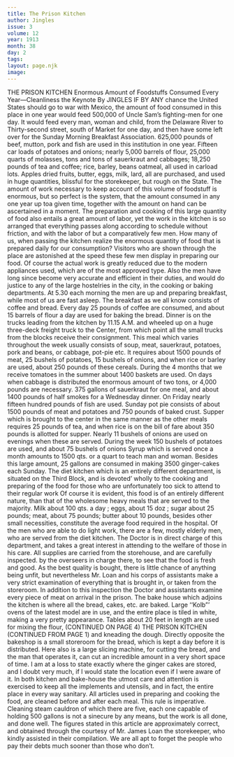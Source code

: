 ```yaml
---
title: The Prison Kitchen
author: Jingles
issue: 3
volume: 12
year: 1913
month: 38
day: 2
tags:
layout: page.njk
image:
---
```

THE PRISON KITCHEN    Enormous Amount of Foodstuffs Consumed Every Year—Cleanliness the Keynote    By JINGLES    IF BY ANY chance the United States should go to war with Mexico, the amount of food consumed in this place in one year would feed 500,000 of Uncle Sam’s fighting-men for one day. It would feed every man, woman and child, from the Delaware River to Thirty-second street, south of Market for one day, and then have some left over for the Sunday Morning Breakfast Association.    625,000 pounds of beef, mutton, pork and fish are used in this institution in one year. Fifteen car loads of potatoes and onions; nearly 5,000 barrels of flour, 25,000 quarts of molasses, tons and tons of sauerkraut and cabbages; 18,250 pounds of tea and coffee; rice, barley, beans oatmeal, all used in carload lots. Apples dried fruits, butter, eggs, milk, lard, all are purchased, and used in huge quantities, blissful for the storekeeper, but rough on the State.    The amount of work necessary to keep account of this volume of foodstuff is enormous, but so perfect is the system, that the amount consumed in any one year up toa given time, together with the amount on hand can be ascertained in a moment.    The preparation and cooking of this large quantity of food also entails a great amount of labor, yet the work in the kitchen is so arranged that everything passes along according to schedule without friction, and with the labor of but a comparatively few men.    How many of us, when passing the kitchen realize the enormous quantity of food that is prepared daily for our consumption? Visitors who are shown through the place are astonished at the speed these few men display in preparing our food. Of course the actual work is greatly reduced due to the modern appliances used, which are of the most approved type. Also the men have long since become very accurate and efficient in their duties, and would do justice to any of the large hostelries in the city, in the cooking or baking departments.    At 5.30 each morning the men are up and preparing breakfast, while most of us are fast asleep. The breakfast as we all know consists of coffee and bread. Every day 25 pounds of coffee are consumed, and about 15 barrels of flour a day are used for baking the bread. Dinner is on the trucks leading from the kitchen by 11.15 A.M. and wheeled up on a huge three-deck freight truck to the Center, from which point all the small trucks from the blocks receive their consignment. This meal which varies throughout the week usually consists of soup, meat, sauerkraut, potatoes, pork and beans, or cabbage, pot-pie etc. It requires about 1500 pounds of meat, 25 bushels of potatoes, 15 bushels of onions, and when rice or barley are used, about 250 pounds of these cereals. During the 4 months that we receive tomatoes in the summer about 1400 baskets are used. On days when cabbage is distributed the enormous amount of two tons, or 4,000 pounds are necessary. 375 gallons of sauerkraut for one meal, and about 1400 pounds of half smokes for a Wednesday dinner. On Friday nearly fifteen hundred pounds of fish are used. Sunday pot pie consists of about 1500 pounds of meat and potatoes and 750 pounds of baked crust.    Supper which is brought to the center in the same manner as the other meals requires 25 pounds of tea, and when rice is on the bill of fare about 350 pounds is allotted for supper. Nearly 11 bushels of onions are used on evenings when these are served.    During the week 150 bushels of potatoes are used, and about 75 bushels of onions Syrup which is served once a month amounts to 1500 qts. or a quart to teach man and woman. Besides this large amount, 25 gallons are consumed in making 3500 ginger-cakes each Sunday.    The diet kitchen which is an entirely different department, is situated on the Third Block, and is devoted’ wholly to the cooking and preparing of the food for those who are unfortunately too sick to attend to their regular work Of course it is evident, this food is of an entirely different nature, than that of the wholesome heavy meals that are served to the majority. Milk about 100 qts. a day ; eggs, about 15 doz ; sugar about 25 pounds; meat, about 75 pounds; butter about 10 pounds, besides other small necessities, constitute the average food required in the hospital. Of the men who are able to do light work, there are a few, mostly elderly men, who are served from the diet kitchen. The Doctor is in direct charge of this department, and takes a great interest in attending to the welfare of those in his care.       All supplies are carried from the storehouse, and are carefully inspected. by the overseers in charge there, to see that the food is fresh and good. As the best quality is bought, there is little chance of anything being unfit, but nevertheless Mr. Loan and his corps of assistants make a very strict examination of everything that is brought in, or taken from the storeroom. In addition to this inspection the Doctor and assistants examine every piece of meat on arrival in the prison.    The bake house which adjoins the kitchen is where all the bread, cakes, etc. are baked. Large ‘‘Kolb”’ ovens of the latest model are in use, and the entire place is tiled in white, making a very pretty appearance. Tables about 20 feet in length are used for mixing the flour,    (CONTINUED ON PAGE 4)       THE PRISON KITCHEN    (CONTINUED FROM PAGE 1)    and kneading the dough. Directly opposite the bakeshop is a small storeroom for the bread, which is kept a day before it is distributed. Here also is a large slicing machine, for cutting the bread, and the man that operates it, can cut an incredible amount in a very short space of time. I am at a loss to state exactly where the ginger cakes are stored, and I doubt very much, if I would state the location even if I were aware of it. In both kitchen and bake-house the utmost care and attention is exercised to keep all the implements and utensils, and in fact, the entire place in every way sanitary. All articles used in preparing and cooking the food, are cleaned before and after each meal. This rule is imperative. Cleaning steam cauldron of which there are five, each one capable of holding 500 gallons is not a sinecure by any means, but the work is all done, and done well.      The figures stated in this article are approximately correct, and obtained through the courtesy of Mr. James Loan the storekeeper, who kindly assisted in their compilation.       We are all apt to forget the people who pay their debts much sooner than those who don’t.


